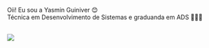 

Oii! Eu sou a Yasmin Guiniver 😊 <br>
Técnica em Desenvolvimento de Sistemas e graduanda em ADS 👩🏾‍💻 <br>
  <br>
<div>
  <a href = "https://www.linkedin.com/in/yasmin-guiniver-534738235"> <img src = 	https://img.shields.io/badge/LinkedIn-0077B5?style=for-the-badge&logo=linkedin&logoColor=black>
</div>


<!---
YasminGuiniver/YasminGuiniver is a ✨ special ✨ repository because its `README.md` (this file) appears on your GitHub profile.
You can click the Preview link to take a look at your changes.
--->
